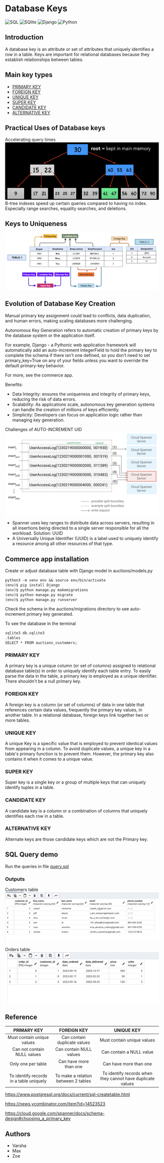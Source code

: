 # Database Keys
![SQL](https://img.shields.io/badge/PostgreSQL-316192?style=for-the-badge&logo=postgresql&logoColor=white)
![SQlite](https://img.shields.io/badge/SQLite-07405E?style=for-the-badge&logo=sqlite&logoColor=white)
![Django](https://img.shields.io/badge/Django-092E20?style=for-the-badge&logo=django&logoColor=white)
![Python](https://img.shields.io/badge/Python-3776AB?style=for-the-badge&logo=python&logoColor=white)

## Introduction
A database key is an attribute or set of attributes that uniquely identifies a row in a table. Keys are important for relational databases because they establish relationships between tables. 

## Main key types
- [PRIMARY KEY](#PRIMARY-KEY)
- [FOREIGN KEY](#FOREIGN-KEY)
- [UNIQUE KEY](#UNIQUE-KEY)
- [SUPER KEY](#SUPER-KEY)
- [CANDIDATE KEY](#CANDIDATE-KEY)
- [ALTERNATIVE KEY](#ALTERNATIVE-KEY)

## Practical Uses of Database keys
Accelerating query times
![btree](/src/btree.png)
B-tree indexes speed up certain queries compared to having no index. Especially range searches, equality searches, and deletions.

## Keys to Uniqueness
![keys](/src/keys.png)

## Evolution of Database Key Creation
Manual primary key assignment could lead to conflicts, data duplication, and human errors, making scaling databases more challenging.

Autonomous Key Generation refers to automatic creation of primary keys by the database system or the application itself.

For example, Django - a Pythonic web application framework will automatically add an auto-increment IntegerField to hold the primary key to complete the schema if there isn't one defined, so you don’t need to set primary_key=True on any of your fields unless you want to override the default primary-key behavior. 

For more, see the commerce app.

Benefits:
- Data Integrity: ensures the uniqueness and integrity of primary keys, reducing the risk of data errors.
- Scalability: As applications scale, autonomous key generation systems can handle the creation of millions of keys efficiently.
- Simplicity: Developers can focus on application logic rather than managing key generation.

Challenges of AUTO-INCREMENT UID
![hotspot](/src/hotspots.png)
- Spanner uses key ranges to distribute data across servers, resulting in all insertions being directed to a single server responsible for all the workload.
Solution: UUID
- A Universally Unique Identifier (UUID) is a label used to uniquely identify a resource among all other resources of that type.

## Commerce app installation
Create or adjust database table with Django model in auctions/models.py
```
python3 -m venv env && source env/bin/activate
(env)$ pip install Django
(env)$ python manage.py makemigrations
(env)$ python manage.py migrate
(env)$ python manage.py runserver
```
Check the schema in the auctions/migrations directory to see auto-increment primary key generated.

To see the database in the terminal
```
sqlite3 db.sqlite3
.tables
SELECT * FROM auctions_customers;
```

### PRIMARY KEY
A primary key is a unique column (or set of columns) assigned to relational database table(s) in order to uniquely identify each table entry. To easily parse the data in the table, a primary key is employed as a unique identifier. There shouldn't be a null primary key.

### FOREIGN KEY
A foreign key is a column (or set of columns) of data in one table that references certain data values, frequently the primary key values, in another table. In a relational database, foreign keys link together two or more tables.

### UNIQUE KEY
A unique Key is a specific value that is employed to prevent identical values from appearing in a column. To avoid duplicate values, a unique key in a table's primary function is to prevent them. However, the primary key also contains it when it comes to a unique value.

### SUPER KEY
Super key is a single key or a group of multiple keys that can uniquely identify tuples in a table.

### CANDIDATE KEY
A candidate key is a column or a combination of columns that uniquely identifies each row in a table.

### ALTERNATIVE KEY
Alternate keys are those candidate keys which are not the Primary key.

## SQL Query demo
Run the queries in file [query.sql](/src/query.sql)

### Outputs
Customers table
![customers](/src/customers.png)

Orders table
![orders](/src/orders.png)

## Reference

|PRIMARY KEY|FOREIGN KEY|UNIQUE KEY|
|:-----:|:-----:|:-------:|
|Must contain unique values|Can contain duplicate values|Must contain unique values|
|Can not contain NULL values|Can contain NULL values|Can contain a NULL value|
|Only one per table|Can have more than one|Can have more than one|
|To identify records in a table uniquely|To make a relation between 2 tables|To identify records when they cannot have duplicate values|

https://www.postgresql.org/docs/current/sql-createtable.html

https://news.ycombinator.com/item?id=14523523

https://cloud.google.com/spanner/docs/schema-design#choosing_a_primary_key

## Authors
- Varsha
- Max
- Zoe